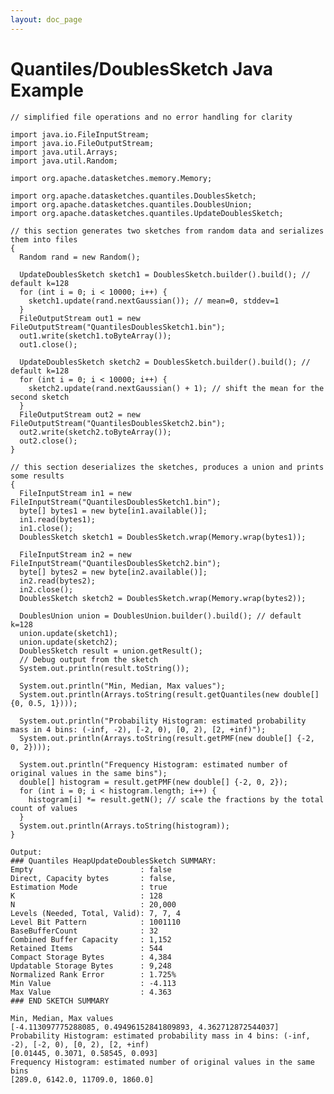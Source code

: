 ```yaml
---
layout: doc_page
---
```

<!--
    Licensed to the Apache Software Foundation (ASF) under one
    or more contributor license agreements.  See the NOTICE file
    distributed with this work for additional information
    regarding copyright ownership.  The ASF licenses this file
    to you under the Apache License, Version 2.0 (the
    "License"); you may not use this file except in compliance
    with the License.  You may obtain a copy of the License at

      http://www.apache.org/licenses/LICENSE-2.0

    Unless required by applicable law or agreed to in writing,
    software distributed under the License is distributed on an
    "AS IS" BASIS, WITHOUT WARRANTIES OR CONDITIONS OF ANY
    KIND, either express or implied.  See the License for the
    specific language governing permissions and limitations
    under the License.
-->
# Quantiles/DoublesSketch Java Example

    // simplified file operations and no error handling for clarity

    import java.io.FileInputStream;
    import java.io.FileOutputStream;
    import java.util.Arrays;
    import java.util.Random;

    import org.apache.datasketches.memory.Memory;

    import org.apache.datasketches.quantiles.DoublesSketch;
    import org.apache.datasketches.quantiles.DoublesUnion;
    import org.apache.datasketches.quantiles.UpdateDoublesSketch;

    // this section generates two sketches from random data and serializes them into files
    {
      Random rand = new Random();

      UpdateDoublesSketch sketch1 = DoublesSketch.builder().build(); // default k=128
      for (int i = 0; i < 10000; i++) {
        sketch1.update(rand.nextGaussian()); // mean=0, stddev=1
      }
      FileOutputStream out1 = new FileOutputStream("QuantilesDoublesSketch1.bin");
      out1.write(sketch1.toByteArray());
      out1.close();
    
      UpdateDoublesSketch sketch2 = DoublesSketch.builder().build(); // default k=128
      for (int i = 0; i < 10000; i++) {
        sketch2.update(rand.nextGaussian() + 1); // shift the mean for the second sketch
      }
      FileOutputStream out2 = new FileOutputStream("QuantilesDoublesSketch2.bin");
      out2.write(sketch2.toByteArray());
      out2.close();
    }

    // this section deserializes the sketches, produces a union and prints some results
    {
      FileInputStream in1 = new FileInputStream("QuantilesDoublesSketch1.bin");
      byte[] bytes1 = new byte[in1.available()];
      in1.read(bytes1);
      in1.close();
      DoublesSketch sketch1 = DoublesSketch.wrap(Memory.wrap(bytes1));

      FileInputStream in2 = new FileInputStream("QuantilesDoublesSketch2.bin");
      byte[] bytes2 = new byte[in2.available()];
      in2.read(bytes2);
      in2.close();
      DoublesSketch sketch2 = DoublesSketch.wrap(Memory.wrap(bytes2));

      DoublesUnion union = DoublesUnion.builder().build(); // default k=128
      union.update(sketch1);
      union.update(sketch2);
      DoublesSketch result = union.getResult();
      // Debug output from the sketch
      System.out.println(result.toString());

      System.out.println("Min, Median, Max values");
      System.out.println(Arrays.toString(result.getQuantiles(new double[] {0, 0.5, 1})));

      System.out.println("Probability Histogram: estimated probability mass in 4 bins: (-inf, -2), [-2, 0), [0, 2), [2, +inf)");
      System.out.println(Arrays.toString(result.getPMF(new double[] {-2, 0, 2})));

      System.out.println("Frequency Histogram: estimated number of original values in the same bins");
      double[] histogram = result.getPMF(new double[] {-2, 0, 2});
      for (int i = 0; i < histogram.length; i++) {
        histogram[i] *= result.getN(); // scale the fractions by the total count of values
      }
      System.out.println(Arrays.toString(histogram));
    }

    Output:
    ### Quantiles HeapUpdateDoublesSketch SUMMARY: 
    Empty                        : false
    Direct, Capacity bytes       : false, 
    Estimation Mode              : true
    K                            : 128
    N                            : 20,000
    Levels (Needed, Total, Valid): 7, 7, 4
    Level Bit Pattern            : 1001110
    BaseBufferCount              : 32
    Combined Buffer Capacity     : 1,152
    Retained Items               : 544
    Compact Storage Bytes        : 4,384
    Updatable Storage Bytes      : 9,248
    Normalized Rank Error        : 1.725%
    Min Value                    : -4.113
    Max Value                    : 4.363
    ### END SKETCH SUMMARY

    Min, Median, Max values
    [-4.113097775288085, 0.49496152841809893, 4.362712872544037]
    Probability Histogram: estimated probability mass in 4 bins: (-inf, -2), [-2, 0), [0, 2), [2, +inf)
    [0.01445, 0.3071, 0.58545, 0.093]
    Frequency Histogram: estimated number of original values in the same bins
    [289.0, 6142.0, 11709.0, 1860.0]
